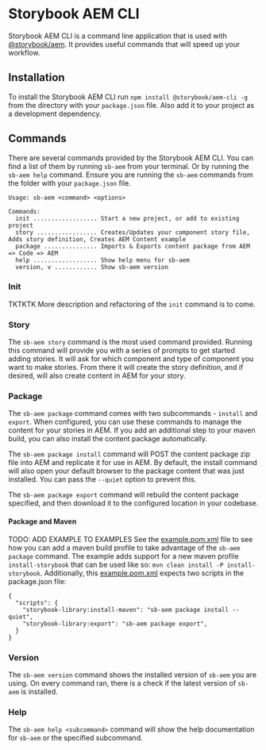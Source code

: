 # Storybook AEM CLI

Storybook AEM CLI is a command line application that is used with [@storybook/aem](https://www.npmjs.com/package/@storybook/aem). It provides useful commands that will speed up your workflow.

## Installation
To install the Storybook AEM CLI run `npm install @storybook/aem-cli -g` from the directory with your `package.json` file. Also add it to your project as a development dependency.

## Commands
There are several commands provided by the Storybook AEM CLI. You can find a list of them by running `sb-aem` from your terminal. Or by running the `sb-aem help` command. Ensure you are running the `sb-aem` commands from the folder with your `package.json` file.

```
Usage: sb-aem <command> <options>

Commands:
  init .................. Start a new project, or add to existing project
  story ................. Creates/Updates your component story file, Adds story definition, Creates AEM Content example
  package ............... Imports & Exports content package from AEM => Code => AEM
  help .................. Show help menu for sb-aem
  version, v ............ Show sb-aem version
```

### Init
TKTKTK More description and refactoring of the `init` command is to come.

### Story
The `sb-aem story` command is the most used command provided. Running this command will provide you with a series of prompts to get started adding stories. It will ask for which component and type of component you want to make stories. From there it will create the story definition, and if desired, will also create content in AEM for your story.

### Package
The `sb-aem package` command comes with two subcommands - `install` and `export`. When configured, you can use these commands to manage the content for your stories in AEM. If you add an additional step to your maven build, you can also install the content package automatically. 

The `sb-aem package install` command will POST the content package zip file into AEM and replicate it for use in AEM. By default, the install command will also open your default browser to the package content that was just installed. You can pass the `--quiet` option to prevent this.

The `sb-aem package export` command will rebuild the content package specified, and then download it to the configured location in your codebase.

#### Package and Maven 
TODO: ADD EXAMPLE TO EXAMPLES
See the [example.pom.xml](https://github.com/icfnext/storybook-aem/tree/master/packages/storybook-aem/example.pom.xml) file to see how you can add a maven build profile to take advantage of the `sb-aem package` command. The example adds support for a new maven profile `install-storybook` that can be used like so: `mvn clean install -P install-storybook`. Additionally, this [example.pom.xml](https://github.com/icfnext/storybook-aem/tree/master/packages/storybook-aem/example.pom.xml) expects two scripts in the package.json file:

```
{
  "scripts": {
    "storybook-library:install-maven": "sb-aem package install --quiet",
    "storybook-library:export": "sb-aem package export",
  }
}
```

### Version
The `sb-aem version` command shows the installed version of `sb-aem` you are using. On every command ran, there is a check if the latest version of `sb-aem` is installed.

### Help
The `sb-aem help <subcommand>` command will show the help documentation for `sb-aem` or the specified subcommand.
